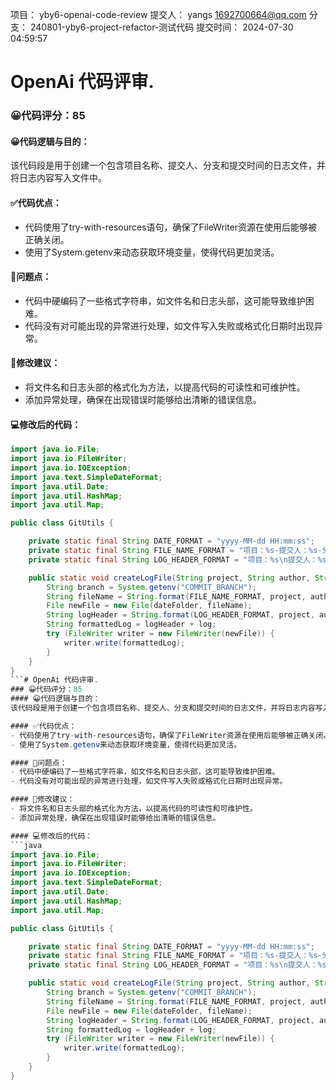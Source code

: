 项目： yby6-openai-code-review
提交人： yangs <1692700664@qq.com>
分支： 240801-yby6-project-refactor-测试代码
提交时间： 2024-07-30 04:59:57

# OpenAi 代码评审.
### 😀代码评分：85
#### 😀代码逻辑与目的：
该代码段是用于创建一个包含项目名称、提交人、分支和提交时间的日志文件，并将日志内容写入文件中。

#### ✅代码优点：
- 代码使用了try-with-resources语句，确保了FileWriter资源在使用后能够被正确关闭。
- 使用了System.getenv来动态获取环境变量，使得代码更加灵活。

#### 🤔问题点：
- 代码中硬编码了一些格式字符串，如文件名和日志头部，这可能导致维护困难。
- 代码没有对可能出现的异常进行处理，如文件写入失败或格式化日期时出现异常。

#### 🎯修改建议：
- 将文件名和日志头部的格式化为方法，以提高代码的可读性和可维护性。
- 添加异常处理，确保在出现错误时能够给出清晰的错误信息。

#### 💻修改后的代码：
```java
import java.io.File;
import java.io.FileWriter;
import java.io.IOException;
import java.text.SimpleDateFormat;
import java.util.Date;
import java.util.HashMap;
import java.util.Map;

public class GitUtils {

    private static final String DATE_FORMAT = "yyyy-MM-dd HH:mm:ss";
    private static final String FILE_NAME_FORMAT = "项目：%s-提交人：%s-分支：%s-%s.md";
    private static final String LOG_HEADER_FORMAT = "项目：%s\n提交人：%s\n分支：%s\n提交时间：%s\n\n";

    public static void createLogFile(String project, String author, String branch, String log, String dateFolder) throws IOException {
        String branch = System.getenv("COMMIT_BRANCH");
        String fileName = String.format(FILE_NAME_FORMAT, project, author, branch, new SimpleDateFormat("HHmmss").format(new Date()));
        File newFile = new File(dateFolder, fileName);
        String logHeader = String.format(LOG_HEADER_FORMAT, project, author, branch, new SimpleDateFormat(DATE_FORMAT).format(new Date()));
        String formattedLog = logHeader + log;
        try (FileWriter writer = new FileWriter(newFile)) {
            writer.write(formattedLog);
        }
    }
}
```# OpenAi 代码评审.
### 😀代码评分：85
#### 😀代码逻辑与目的：
该代码段是用于创建一个包含项目名称、提交人、分支和提交时间的日志文件，并将日志内容写入文件中。

#### ✅代码优点：
- 代码使用了try-with-resources语句，确保了FileWriter资源在使用后能够被正确关闭。
- 使用了System.getenv来动态获取环境变量，使得代码更加灵活。

#### 🤔问题点：
- 代码中硬编码了一些格式字符串，如文件名和日志头部，这可能导致维护困难。
- 代码没有对可能出现的异常进行处理，如文件写入失败或格式化日期时出现异常。

#### 🎯修改建议：
- 将文件名和日志头部的格式化为方法，以提高代码的可读性和可维护性。
- 添加异常处理，确保在出现错误时能够给出清晰的错误信息。

#### 💻修改后的代码：
```java
import java.io.File;
import java.io.FileWriter;
import java.io.IOException;
import java.text.SimpleDateFormat;
import java.util.Date;
import java.util.HashMap;
import java.util.Map;

public class GitUtils {

    private static final String DATE_FORMAT = "yyyy-MM-dd HH:mm:ss";
    private static final String FILE_NAME_FORMAT = "项目：%s-提交人：%s-分支：%s-%s.md";
    private static final String LOG_HEADER_FORMAT = "项目：%s\n提交人：%s\n分支：%s\n提交时间：%s\n\n";

    public static void createLogFile(String project, String author, String branch, String log, String dateFolder) throws IOException {
        String branch = System.getenv("COMMIT_BRANCH");
        String fileName = String.format(FILE_NAME_FORMAT, project, author, branch, new SimpleDateFormat("HHmmss").format(new Date()));
        File newFile = new File(dateFolder, fileName);
        String logHeader = String.format(LOG_HEADER_FORMAT, project, author, branch, new SimpleDateFormat(DATE_FORMAT).format(new Date()));
        String formattedLog = logHeader + log;
        try (FileWriter writer = new FileWriter(newFile)) {
            writer.write(formattedLog);
        }
    }
}
```